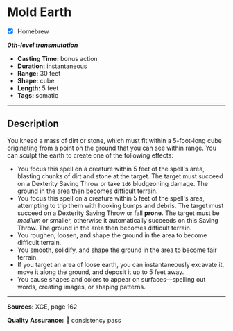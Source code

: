 # Mold Earth
- [x] Homebrew

***0th-level transmutation***
- **Casting Time:** bonus action
- **Duration:** instantaneous
- **Range:** 30 feet
- **Shape:** cube
- **Length:** 5 feet
- **Tags:** somatic

---

## Description
You knead a mass of dirt or stone, which must fit within a 5-foot-long cube originating from a point on the ground that you can see within range.
You can sculpt the earth to create one of the following effects:
- You focus this spell on a creature within 5 feet of the spell's area, blasting chunks of dirt and stone at the target.
	The target must succeed on a Dexterity Saving Throw or take `1d6` bludgeoning damage.
	The ground in the area then becomes difficult terrain.
- You focus this spell on a creature within 5 feet of the spell's area, attempting to trip them with hooking bumps and debris.
	The target must succeed on a Dexterity Saving Throw or fall **prone**.
	The target must be *medium* or smaller, otherwise it automatically succeeds on this Saving Throw.
	The ground in the area then becomes difficult terrain.
- You roughen, loosen, and shape the ground in the area to become difficult terrain.
- You smooth, solidify, and shape the ground in the area to become fair terrain.
- If you target an area of loose earth, you can instantaneously excavate it, move it along the ground, and deposit it up to 5 feet away.
- You cause shapes and colors to appear on surfaces—spelling out words, creating images, or shaping patterns.

---

**Sources:** XGE, page 162

**Quality Assurance:** :star2: consistency pass
